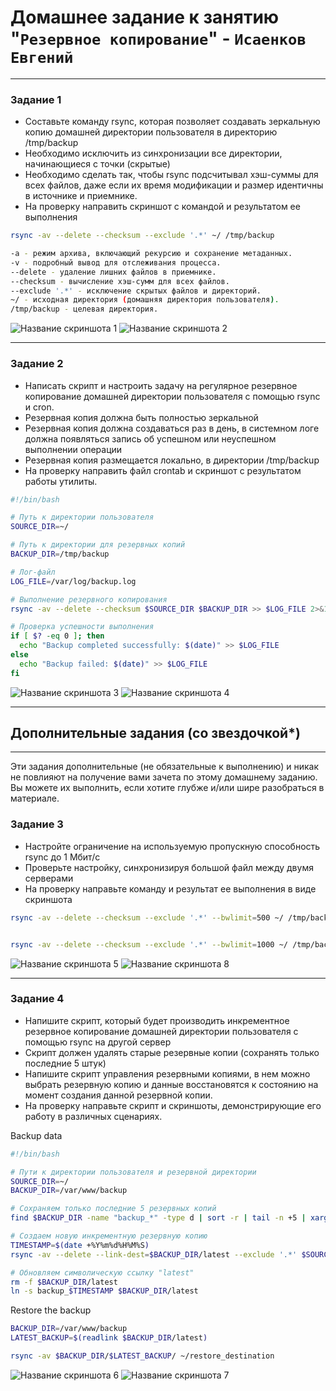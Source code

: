 # Домашнее задание к занятию "`Резервное копирование`" - `Исаенков Евгений`

---

### Задание 1

- Составьте команду rsync, которая позволяет создавать зеркальную копию домашней директории пользователя в директорию /tmp/backup
- Необходимо исключить из синхронизации все директории, начинающиеся с точки (скрытые)
- Необходимо сделать так, чтобы rsync подсчитывал хэш-суммы для всех файлов, даже если их время модификации и размер идентичны в источнике и приемнике.
- На проверку направить скриншот с командой и результатом ее выполнения

```bash
rsync -av --delete --checksum --exclude '.*' ~/ /tmp/backup

-a - режим архива, включающий рекурсию и сохранение метаданных.
-v - подробный вывод для отслеживания процесса.
--delete - удаление лишних файлов в приемнике.
--checksum - вычисление хэш-сумм для всех файлов.
--exclude '.*' - исключение скрытых файлов и директорий.
~/ - исходная директория (домашняя директория пользователя).
/tmp/backup - целевая директория.
```

![Название скриншота 1](https://github.com/Udjin79/netology_hw/blob/main/img/sflt26_hw3_1.png?raw=true)
![Название скриншота 2](https://github.com/Udjin79/netology_hw/blob/main/img/sflt26_hw3_2.png?raw=true)

---
### Задание 2

- Написать скрипт и настроить задачу на регулярное резервное копирование домашней директории пользователя с помощью rsync и cron.
- Резервная копия должна быть полностью зеркальной
- Резервная копия должна создаваться раз в день, в системном логе должна появляться запись об успешном или неуспешном выполнении операции
- Резервная копия размещается локально, в директории /tmp/backup
- На проверку направить файл crontab и скриншот с результатом работы утилиты.


```bash
#!/bin/bash

# Путь к директории пользователя
SOURCE_DIR=~/ 

# Путь к директории для резервных копий
BACKUP_DIR=/tmp/backup

# Лог-файл
LOG_FILE=/var/log/backup.log

# Выполнение резервного копирования
rsync -av --delete --checksum $SOURCE_DIR $BACKUP_DIR >> $LOG_FILE 2>&1

# Проверка успешности выполнения
if [ $? -eq 0 ]; then
  echo "Backup completed successfully: $(date)" >> $LOG_FILE
else
  echo "Backup failed: $(date)" >> $LOG_FILE
fi
```

![Название скриншота 3](https://github.com/Udjin79/netology_hw/blob/main/img/sflt26_hw3_3.png?raw=true)
![Название скриншота 4](https://github.com/Udjin79/netology_hw/blob/main/img/sflt26_hw3_4.png?raw=true)

---
## Дополнительные задания (со звездочкой*)
---
Эти задания дополнительные (не обязательные к выполнению) и никак не повлияют на получение вами зачета по этому домашнему заданию. Вы можете их выполнить, если хотите глубже и/или шире разобраться в материале.

### Задание 3

- Настройте ограничение на используемую пропускную способность rsync до 1 Мбит/c
- Проверьте настройку, синхронизируя большой файл между двумя серверами
- На проверку направьте команду и результат ее выполнения в виде скриншота

```bash
rsync -av --delete --checksum --exclude '.*' --bwlimit=500 ~/ /tmp/backup


rsync -av --delete --checksum --exclude '.*' --bwlimit=1000 ~/ /tmp/backup
```

![Название скриншота 5](https://github.com/Udjin79/netology_hw/blob/main/img/sflt26_hw3_5.png?raw=true)
![Название скриншота 8](https://github.com/Udjin79/netology_hw/blob/main/img/sflt26_hw3_8.png?raw=true)

---
### Задание 4

- Напишите скрипт, который будет производить инкрементное резервное копирование домашней директории пользователя с помощью rsync на другой сервер
- Скрипт должен удалять старые резервные копии (сохранять только последние 5 штук)
- Напишите скрипт управления резервными копиями, в нем можно выбрать резервную копию и данные восстановятся к состоянию на момент создания данной резервной копии.
- На проверку направьте скрипт и скриншоты, демонстрирующие его работу в различных сценариях.


Backup data
```bash
#!/bin/bash

# Пути к директории пользователя и резервной директории
SOURCE_DIR=~/
BACKUP_DIR=/var/www/backup

# Сохраняем только последние 5 резервных копий
find $BACKUP_DIR -name "backup_*" -type d | sort -r | tail -n +5 | xargs rm -rf

# Создаем новую инкрементную резервную копию
TIMESTAMP=$(date +%Y%m%d%H%M%S)
rsync -av --delete --link-dest=$BACKUP_DIR/latest --exclude '.*' $SOURCE_DIR $BACKUP_DIR/backup_$TIMESTAMP

# Обновляем символическую ссылку "latest"
rm -f $BACKUP_DIR/latest
ln -s backup_$TIMESTAMP $BACKUP_DIR/latest
```

Restore the backup
```bash
BACKUP_DIR=/var/www/backup
LATEST_BACKUP=$(readlink $BACKUP_DIR/latest)

rsync -av $BACKUP_DIR/$LATEST_BACKUP/ ~/restore_destination
```

![Название скриншота 6](https://github.com/Udjin79/netology_hw/blob/main/img/sflt26_hw3_6.png?raw=true)
![Название скриншота 7](https://github.com/Udjin79/netology_hw/blob/main/img/sflt26_hw3_7.png?raw=true)
